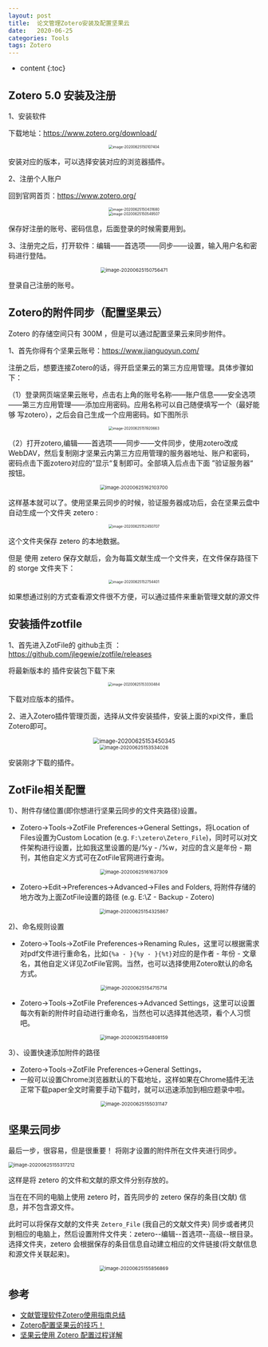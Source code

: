 ```yaml
---
layout: post
title:  论文管理Zotero安装及配置坚果云
date:   2020-06-25
categories: Tools
tags: Zotero
---
```

* content
{:toc}








## Zotero 5.0 安装及注册

1、安装软件

下载地址：<a>https://www.zotero.org/download/</a>

<center><img src="https://raw.githubusercontent.com/HG1227/image/master/img_tuchuang/20200625161657.png" alt="image-20200625150107404" style="zoom: 50%;" /></center>

安装对应的版本，可以选择安装对应的浏览器插件。

2、注册个人账户

回到官网首页：<a>https://www.zotero.org/</a>

<center><img src="https://raw.githubusercontent.com/HG1227/image/master/img_tuchuang/20200625161719.png" alt="image-20200625150431680" style="zoom:50%;" /></center>



<center><img src="https://raw.githubusercontent.com/HG1227/image/master/img_tuchuang/20200625161901.png" alt="image-20200625150549507" style="zoom:50%;" /></center>

保存好注册的账号、密码信息，后面登录的时候需要用到。

3、注册完之后，打开软件：编辑——首选项——同步——设置，输入用户名和密码进行登陆。

<center><img src=".\img\zetero\image-20200625150756471.png" alt="image-20200625150756471" style="zoom:67%;" /></center>

登录自己注册的账号。

## Zotero的附件同步（配置坚果云）

Zotero 的存储空间只有 300M ，但是可以通过配置坚果云来同步附件。

1、首先你得有个坚果云账号：<a>https://www.jianguoyun.com/</a>

注册之后，想要连接Zotero的话，得开启坚果云的第三方应用管理。具体步骤如下：

（1）登录网页端坚果云账号，点击右上角的账号名称——账户信息——安全选项——第三方应用管理——添加应用密码。应用名称可以自己随便填写一个（最好能够 写zotero），之后会自己生成一个应用密码。如下图所示

<center><img src=".\img\zetero\image-20200625151920663.png" alt="image-20200625151920663" style="zoom:50%;" /></center>

（2）打开zotero,编辑——首选项——同步——文件同步，使用zotero改成WebDAV，然后复制刚才坚果云内第三方应用管理的服务器地址、账户和密码，密码点击下面zotero对应的”显示“复制即可。全部填入后点击下面 ”验证服务器“ 按钮。

<center><img src="https://raw.githubusercontent.com/HG1227/image/master/img_tuchuang/20200625162117.png" alt="image-20200625162103700" style="zoom:67%;" /></center>

这样基本就可以了。使用坚果云同步的时候，验证服务器成功后，会在坚果云盘中自动生成一个文件夹 zetero :

<center><img src=".\img\zetero\image-20200625152450707.png" alt="image-20200625152450707" style="zoom:50%;" /></center>

这个文件夹保存 zetero 的本地数据。

但是 使用 zetero 保存文献后，会为每篇文献生成一个文件夹，在文件保存路径下的 storge 文件夹下：

<center><img src=".\img\zetero\image-20200625152754401.png" alt="image-20200625152754401" style="zoom:50%;" /></center>

如果想通过别的方式查看源文件很不方便，可以通过插件来重新管理文献的源文件 

## 安装插件zotfile

1、首先进入ZotFile的 github主页 ：<a>https://github.com/jlegewie/zotfile/releases</a>

将最新版本的 插件安装包下载下来

<center><img src=".\img\zetero\image-20200625153330484.png" alt="image-20200625153330484" style="zoom:50%;" /></center>

下载对应版本的插件。

2、进入Zotero插件管理页面，选择从文件安装插件，安装上面的xpi文件，重启Zotero即可。

<center><img src=".\img\zetero\image-20200625153450345.png" alt="image-20200625153450345" style="zoom: 80%;" /></center>



<center><img src=".\img\zetero\image-20200625153534026.png" alt="image-20200625153534026" style="zoom: 67%;" /></center>

安装刚才下载的插件。

## ZotFile相关配置

1）、附件存储位置(即你想进行坚果云同步的文件夹路径)设置。

- Zotero→Tools→ZotFile Preferences→General Settings，将Location of Files设置为Custom Location (e.g. `F:\zetero\Zetero_File`)，同时可以对文件架构进行设置，比如我这里设置的是/%y - /%w，对应的含义是年份 - 期刊，其他自定义方式可在ZotFile官网进行查询。

<center><img src=".\img\zetero\image-20200625161637309.png" alt="image-20200625161637309" style="zoom:67%;" /></center>

- Zotero→Edit→Preferences→Advanced→Files and Folders, 将附件存储的地方改为上面ZotFile设置的路径 (e.g. E:\Z - Backup - Zotero)

<center><img src=".\img\zetero\image-20200625154325867.png" alt="image-20200625154325867" style="zoom: 67%;" /></center>

2)、命名规则设置

- Zotero→Tools→ZotFile Preferences→Renaming Rules，这里可以根据需求对pdf文件进行重命名，比如`{%a - }{%y - }{%t}`对应的是作者 - 年份 - 文章名，其他自定义详见ZotFile官网。当然，也可以选择使用Zotero默认的命名方式。

<center><img src=".\img\zetero\image-20200625154715714.png" alt="image-20200625154715714" style="zoom:67%;" /></center>

- Zotero→Tools→ZotFile Preferences→Advanced Settings，这里可以设置每次有新的附件时自动进行重命名，当然也可以选择其他选项，看个人习惯吧。

<center><img src=".\img\zetero\image-20200625154808159.png" alt="image-20200625154808159" style="zoom:67%;" /></center>

3）、设置快速添加附件的路径

- Zotero→Tools→ZotFile Preferences→General Settings，
- 一般可以设置Chrome浏览器默认的下载地址，这样如果在Chrome插件无法正常下载paper全文时需要手动下载时，就可以迅速添加到相应题录中啦。

<center><img src=".\img\zetero\image-20200625155031147.png" alt="image-20200625155031147" style="zoom:67%;" /></center>

## 坚果云同步

最后一步，很容易，但是很重要！
将刚才设置的附件所在文件夹进行同步。

<img src="F:\GithubWorkspace\HG1227.github.io\_posts\Tools\img\zetero\image-20200625155317212.png" alt="image-20200625155317212" style="zoom:67%;" />

这样是将 zetero 的文件和文献的原文件分别存放的。

当在在不同的电脑上使用 zetero 时，首先同步的 zetero 保存的条目(文献) 信息，并不包含源文件。

此时可以将保存文献的文件夹 `Zetero_File` (我自己的文献文件夹) 同步或者拷贝到相应的电脑上，然后设置附件文件夹：zetero--编辑--首选项--高级--根目录。选择文件夹，zetero 会根据保存的条目信息自动建立相应的文件链接(将文献信息和源文件关联起来)。

<center><img src=".\img\zetero\image-20200625155856869.png" alt="image-20200625155856869" style="zoom:67%;" /></center>





## 参考

- <a href="https://zhuanlan.zhihu.com/p/104931254" target="_blank">文献管理软件Zotero使用指南总结</a>
- <a href="https://zhuanlan.zhihu.com/p/86851868" target="_blank">Zotero配置坚果云的技巧！</a> 
- <a href="https://mp.weixin.qq.com/s?__biz=MzA5MTQ4Nzc5MQ==&mid=2247486316&idx=3&sn=7493307e997288a2d62414e077c8b576&scene=21#wechat_redirect" target="_blank">坚果云使用 Zotero 配置过程详解</a> 
